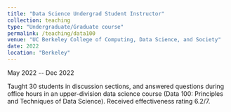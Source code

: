 ```yaml
---
title: "Data Science Undergrad Student Instructor"
collection: teaching
type: "Undergraduate/Graduate course"
permalink: /teaching/data100
venue: "UC Berkeley College of Computing, Data Science, and Society"
date: 2022
location: "Berkeley"
---
```

May 2022 -- Dec 2022

Taught 30 students in discussion sections, and answered questions during office hours in an upper-division data science course (Data 100: Principles and Techniques of Data Science). Received effectiveness rating 6.2/7.

